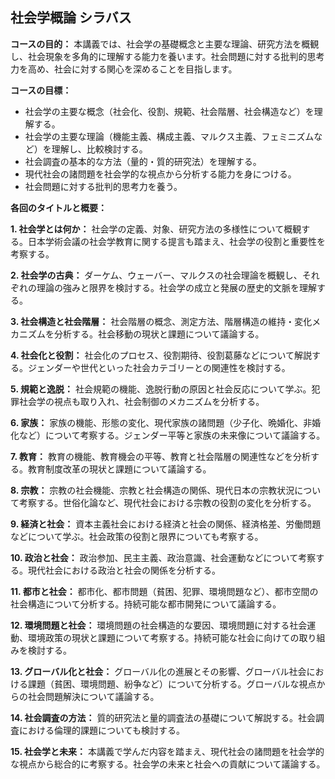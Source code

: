 ## 社会学概論 シラバス

**コースの目的：** 本講義では、社会学の基礎概念と主要な理論、研究方法を概観し、社会現象を多角的に理解する能力を養います。社会問題に対する批判的思考力を高め、社会に対する関心を深めることを目指します。

**コースの目標：**
* 社会学の主要な概念（社会化、役割、規範、社会階層、社会構造など）を理解する。
* 社会学の主要な理論（機能主義、構成主義、マルクス主義、フェミニズムなど）を理解し、比較検討する。
* 社会調査の基本的な方法（量的・質的研究法）を理解する。
* 現代社会の諸問題を社会学的な視点から分析する能力を身につける。
* 社会問題に対する批判的思考力を養う。


**各回のタイトルと概要：**

**1. 社会学とは何か：** 社会学の定義、対象、研究方法の多様性について概観する。日本学術会議の社会学教育に関する提言も踏まえ、社会学の役割と重要性を考察する。

**2. 社会学の古典：** ダーケム、ウェーバー、マルクスの社会理論を概観し、それぞれの理論の強みと限界を検討する。社会学の成立と発展の歴史的文脈を理解する。

**3. 社会構造と社会階層：** 社会階層の概念、測定方法、階層構造の維持・変化メカニズムを分析する。社会移動の現状と課題について議論する。

**4. 社会化と役割：** 社会化のプロセス、役割期待、役割葛藤などについて解説する。ジェンダーや世代といった社会カテゴリーとの関連性を検討する。

**5. 規範と逸脱：** 社会規範の機能、逸脱行動の原因と社会反応について学ぶ。犯罪社会学の視点も取り入れ、社会制御のメカニズムを分析する。

**6. 家族：** 家族の機能、形態の変化、現代家族の諸問題（少子化、晩婚化、非婚化など）について考察する。ジェンダー平等と家族の未来像について議論する。

**7. 教育：** 教育の機能、教育機会の平等、教育と社会階層の関連性などを分析する。教育制度改革の現状と課題について議論する。

**8. 宗教：** 宗教の社会機能、宗教と社会構造の関係、現代日本の宗教状況について考察する。世俗化論など、現代社会における宗教の役割の変化を分析する。

**9. 経済と社会：** 資本主義社会における経済と社会の関係、経済格差、労働問題などについて学ぶ。社会政策の役割と限界についても考察する。

**10. 政治と社会：** 政治参加、民主主義、政治意識、社会運動などについて考察する。現代社会における政治と社会の関係を分析する。

**11. 都市と社会：** 都市化、都市問題（貧困、犯罪、環境問題など）、都市空間の社会構造について分析する。持続可能な都市開発について議論する。

**12. 環境問題と社会：** 環境問題の社会構造的な要因、環境問題に対する社会運動、環境政策の現状と課題について考察する。持続可能な社会に向けての取り組みを検討する。

**13. グローバル化と社会：** グローバル化の進展とその影響、グローバル社会における課題（貧困、環境問題、紛争など）について分析する。グローバルな視点からの社会問題解決について議論する。

**14. 社会調査の方法：** 質的研究法と量的調査法の基礎について解説する。社会調査における倫理的課題についても検討する。

**15. 社会学と未来：** 本講義で学んだ内容を踏まえ、現代社会の諸問題を社会学的な視点から総合的に考察する。社会学の未来と社会への貢献について議論する。
